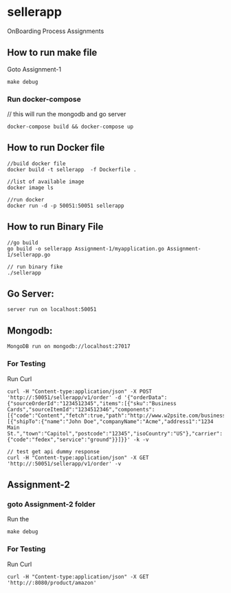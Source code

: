 # sellerapp
OnBoarding Process Assignments


## How to run make file
Goto Assignment-1

```
make debug
```

### Run docker-compose 
// this will run the mongodb and go server
```
docker-compose build && docker-compose up
```

## How to run Docker file
```
//build docker file
docker build -t sellerapp  -f Dockerfile .

//list of available image
docker image ls

//run docker
docker run -d -p 50051:50051 sellerapp
```

## How to run Binary File
```
//go build 
go build -o sellerapp Assignment-1/myapplication.go Assignment-1/sellerapp.go

// run binary fike
./sellerapp

```

## Go Server:
```
server run on localhost:50051
```

## Mongodb:
```
MongoDB run on mongodb://localhost:27017
```


### For Testing
Run Curl
```
curl -H "Content-type:application/json" -X POST 'http://:50051/sellerapp/v1/order' -d '{"orderData":{"sourceOrderId":"1234512345","items":[{"sku":"Business Cards","sourceItemId":"1234512346","components":[{"code":"Content","fetch":true,"path":"http://www.w2psite.com/businessCard.pdf"}]}],"shipments":[{"shipTo":{"name":"John Doe","companyName":"Acme","address1":"1234 Main St.","town":"Capitol","postcode":"12345","isoCountry":"US"},"carrier":{"code":"fedex","service":"ground"}}]}}' -k -v

// test get api dummy response
curl -H "Content-type:application/json" -X GET 'http://:50051/sellerapp/v1/order' -v
```


## Assignment-2

###  goto Assignment-2 folder
Run the
```
make debug
```

### For Testing

Run Curl
```
curl -H "Content-type:application/json" -X GET 'http://:8080/product/amazon'

```
